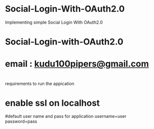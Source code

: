 # Social-Login-With-OAuth2.0
Implementing simple Social Login With OAuth2.0

# Social-Login-with-OAuth2.0
# email : kudu100pipers@gmail.com
#

requirements to run the appication
# enable ssl on localhost
#default user name and pass for application
  username=user
  password=pass

